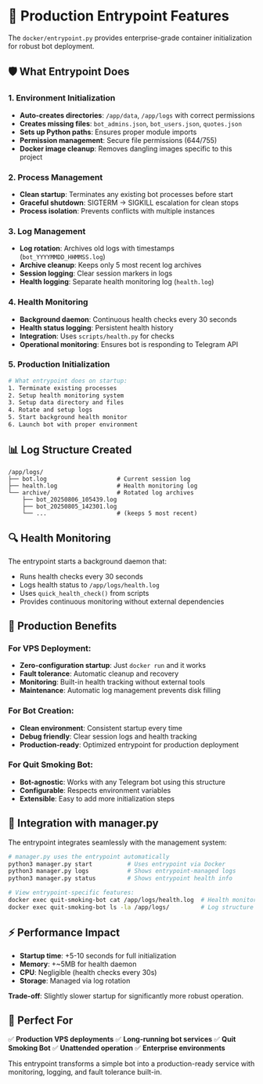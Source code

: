 # 🚀 Production Entrypoint Features

The `docker/entrypoint.py` provides enterprise-grade container initialization for robust bot deployment.

## 🛡️ What Entrypoint Does

### **1. Environment Initialization**

- **Auto-creates directories**: `/app/data`, `/app/logs` with correct permissions
- **Creates missing files**: `bot_admins.json`, `bot_users.json`, `quotes.json`
- **Sets up Python paths**: Ensures proper module imports
- **Permission management**: Secure file permissions (644/755)
- **Docker image cleanup**: Removes dangling images specific to this project

### **2. Process Management**

- **Clean startup**: Terminates any existing bot processes before start
- **Graceful shutdown**: SIGTERM → SIGKILL escalation for clean stops
- **Process isolation**: Prevents conflicts with multiple instances

### **3. Log Management**

- **Log rotation**: Archives old logs with timestamps (`bot_YYYYMMDD_HHMMSS.log`)
- **Archive cleanup**: Keeps only 5 most recent log archives
- **Session logging**: Clear session markers in logs
- **Health logging**: Separate health monitoring log (`health.log`)

### **4. Health Monitoring**

- **Background daemon**: Continuous health checks every 30 seconds
- **Health status logging**: Persistent health history
- **Integration**: Uses `scripts/health.py` for checks
- **Operational monitoring**: Ensures bot is responding to Telegram API

### **5. Production Initialization**

```bash
# What entrypoint does on startup:
1. Terminate existing processes
2. Setup health monitoring system
3. Setup data directory and files
4. Rotate and setup logs
5. Start background health monitor
6. Launch bot with proper environment
```

## 📊 Log Structure Created

```
/app/logs/
├── bot.log                    # Current session log
├── health.log                 # Health monitoring log
└── archive/                   # Rotated log archives
    ├── bot_20250806_105439.log
    ├── bot_20250805_142301.log
    └── ...                    # (keeps 5 most recent)
```

## 🔍 Health Monitoring

The entrypoint starts a background daemon that:

- Runs health checks every 30 seconds
- Logs health status to `/app/logs/health.log`
- Uses `quick_health_check()` from scripts
- Provides continuous monitoring without external dependencies

## 🎯 Production Benefits

### **For VPS Deployment:**

- **Zero-configuration startup**: Just `docker run` and it works
- **Fault tolerance**: Automatic cleanup and recovery
- **Monitoring**: Built-in health tracking without external tools
- **Maintenance**: Automatic log management prevents disk filling

### **For Bot Creation:**

- **Clean environment**: Consistent startup every time
- **Debug friendly**: Clear session logs and health tracking
- **Production-ready**: Optimized entrypoint for production deployment

### **For Quit Smoking Bot:**

- **Bot-agnostic**: Works with any Telegram bot using this structure
- **Configurable**: Respects environment variables
- **Extensible**: Easy to add more initialization steps

## 🔧 Integration with manager.py

The entrypoint integrates seamlessly with the management system:

```bash
# manager.py uses the entrypoint automatically
python3 manager.py start          # Uses entrypoint via Docker
python3 manager.py logs           # Shows entrypoint-managed logs
python3 manager.py status         # Shows entrypoint health info

# View entrypoint-specific features:
docker exec quit-smoking-bot cat /app/logs/health.log  # Health monitoring
docker exec quit-smoking-bot ls -la /app/logs/         # Log structure
```

## ⚡ Performance Impact

- **Startup time**: +5-10 seconds for full initialization
- **Memory**: +~5MB for health daemon
- **CPU**: Negligible (health checks every 30s)
- **Storage**: Managed via log rotation

**Trade-off**: Slightly slower startup for significantly more robust operation.

## 🎯 Perfect For

✅ **Production VPS deployments**
✅ **Long-running bot services**
✅ **Quit Smoking Bot**
✅ **Unattended operation**
✅ **Enterprise environments**

This entrypoint transforms a simple bot into a production-ready service with monitoring, logging, and fault tolerance built-in.
